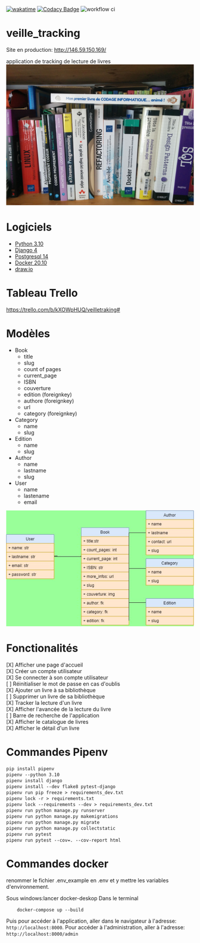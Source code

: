 [![wakatime](https://wakatime.com/badge/user/648b0556-0c0e-4e9d-b952-2bea950dabe6/project/ce91cfb1-ac21-4c0b-a1dd-dd75004877be.svg)](https://wakatime.com/badge/user/648b0556-0c0e-4e9d-b952-2bea950dabe6/project/ce91cfb1-ac21-4c0b-a1dd-dd75004877be)
[![Codacy Badge](https://app.codacy.com/project/badge/Grade/e2c07d13eb674eb88288901cba08ba52)](https://www.codacy.com/gh/jbbaillet85/veille_tracking/dashboard?utm_source=github.com\&utm_medium=referral\&utm_content=jbbaillet85/veille_tracking\&utm_campaign=Badge_Grade)
![workflow ci](https://github.com/jbbaillet85/veille_tracking/actions/workflows/django.yaml/badge.svg)

# veille\_tracking

Site en production: http://146.59.150.169/

application de tracking de lecture de livres
![livres](/static/assets/img/bibliotheque.jpg "livres")

# Logiciels

*   [Python 3.10](https://www.python.org/ "python")
*   [Django 4](https://www.djangoproject.com/ "django")
*   [Postgresql 14](https://www.postgresql.fr/ "Postgresql")
*   [Docker 20.10](https://www.docker.com/ "Docker")
*   [draw.io](https://draw-io.fr.softonic.com/ "draw.io")

# Tableau Trello

https://trello.com/b/kXOWpHUQ/veilletraking#

# Modèles

*   Book
    *   title
    *   slug
    *   count of pages
    *   current\_page
    *   ISBN
    *   couverture
    *   edition (foreignkey)
    *   authore (foreignkey)
    *   url
    *   category (foreignkey)
*   Category
    *   name
    *   slug
*   Edition
    *   name
    *   slug
*   Author
    *   name
    *   lastname
    *   slug
*   User
    *   name
    *   lastename
    *   email

![diagrame entité association](/doc/association_entity_diagram.jpg "livres")

# Fonctionalités

\[X] Afficher une page d'accueil\
\[X] Créer un compte utilisateur\
\[X] Se connecter à son compte utilisateur\
\[ ] Réinitialiser le mot de passe en cas d'oublis\
\[X] Ajouter un livre à sa bibliothèque\
\[ ] Supprimer un livre de sa bibliothèque\
\[X] Tracker la lecture d'un livre\
\[X] Afficher l'avancée de la lecture du livre\
\[ ] Barre de recherche de l'application\
\[X] Afficher le catalogue de livres\
\[X] Afficher le détail d'un livre

# Commandes Pipenv

    pip install pipenv
    pipenv --python 3.10
    pipenv install django
    pipenv install --dev flake8 pytest-django
    pipenv run pip freeze > requirements_dev.txt
    pipenv lock -r > requirements.txt
    pipenv lock --requirements --dev > requirements_dev.txt
    pipenv run python manage.py runserver
    pipenv run python manage.py makemigrations
    pipenv run python manage.py migrate
    pipenv run python manage.py collectstatic
    pipenv run pytest
    pipenv run pytest --cov=. --cov-report html

# Commandes docker

renommer le fichier .env\_example en .env et y mettre les variables d'environnement.

Sous windows:lancer docker-deskop
Dans le terminal
```
    docker-compose up --build
```
Puis pour accéder à l'application, aller dans le navigateur à l'adresse:
```http://localhost:8000```.
Pour accéder à l'administration, aller à l'adresse:
```http://localhost:8000/admin```